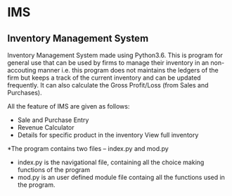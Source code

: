 # IMS
## Inventory Management System

Inventory Management System made using Python3.6. This is program for general use that
can be used by firms to manage their inventory in an non-accouting manner i.e. this program
does not maintains the ledgers of the firm but keeps a track of the current inventory and can
be updated frequently. It can also calculate the Gross Profit/Loss (from Sales and Purchases).

All the feature of IMS are given as follows:
* Sale and Purchase Entry
* Revenue Calculator
* Details for specific product in the inventory View full inventory

*The program contains two files – index.py and
mod.py
* index.py is the navigational file, containing all the choice making functions
of the program
* mod.py is an user defined module file containg all the functions used in the program.
